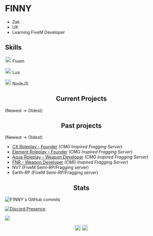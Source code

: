 <h1>FINNY</h1>

- Zak
- UK
- Learning FiveM Developer

## Skills

<img width="20" src="https://img.icons8.com/color/512/fivem.png" /> Fivem

<img width="20" src="https://upload.wikimedia.org/wikipedia/commons/c/cf/Lua-Logo.svg" /> Lua

<img width="20" src="https://upload.wikimedia.org/wikipedia/commons/thumb/d/d9/Node.js_logo.svg/1280px-Node.js_logo.svg.png" /> NodeJS

</p>

<h2 align="center">Current Projects</h2>

(Newest -> Oldest)


<h2 align="center">Past projects</h2>

(Newest -> Oldest)
- [CX Roleplay - Founder](https://discord.gg/cxuk) *(CMG Inspired Fragging Server)*
- [Element Roleplay - Founder](https://discord.gg/erpuk) *(CMG Inspired Fragging Server)*
- [Aqua Roleplay - Weapon Developer](https://discord.gg/aquarpuk) *(CMG Inspired Fragging Server)*
- [FNR - Weapon Developer](https://discord.gg/fnruk) *(CMG Inspired Fragging Server)*
- NV7 (FiveM Semi-RP/Fragging server)
- Earth-RP (FiveM Semi-RP/Fragging server)


<h2 align="center">Stats</h2>

![F1NNY`s GitHub commits](https://github-readme-streak-stats.herokuapp.com/?user=finny-dev&theme=black-ice&hide_border=true&stroke=0000&background=060A0CD0)

[![Discord Presence](https://lanyard.cnrad.dev/api/803020625379196949)](https://discord.com/users/803020625379196949)

![](https://komarev.com/ghpvc/?username=finny-dev&color=blueviolet)

<p align="center">
  <a href="https://twitch.tv/finnycmg/" target="blank"><img align="center" src="https://cdn.jsdelivr.net/npm/simple-icons@3.0.1/icons/twitch.svg" alt="twitch" height="20" width="20" /></a>
<a href="https://www.youtube.com/channel/UCrlXUs_OwK7ay4dPRU5HDAw" target="blank"><img align="center" src="https://cdn.jsdelivr.net/npm/simple-icons@3.0.1/icons/youtube.svg" alt="youtube" height="20" width="20" /></a>
